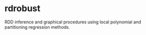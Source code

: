 # rdrobust
RDD inference and graphical procedures using local polynomial and partitioning regression methods.
